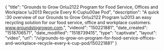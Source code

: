 {
    "title": "Grounds to Grow On\u2122 Program for Food Service, Offices and Workplace \u2013 Recycle Every K-Cup\u00ae Pod",
    "description": "A quick :30 overview of our Grounds to Grow On\u2122 Program \u2013 an easy recycling solution for our food service, office and workplace customers. www.groundstogrowon.com.",
    "videoid": "150221881",
    "date_created": "1518706571",
    "date_modified": "1518739415",
    "type": "captivate",
    "layout": "video",
    "url": "\/v\/grounds-to-grow-on-program-for-food-service-offices-and-workplace-recycle-every-k-cup-pod\/150221881"
}